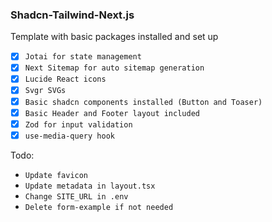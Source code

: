 ### Shadcn-Tailwind-Next.js 
Template with basic packages installed and set up

[//]: # (list of packages)
- [x] `Jotai for state management`
- [x] `Next Sitemap for auto sitemap generation`
- [x] `Lucide React icons`
- [x] `Svgr SVGs`
- [x] `Basic shadcn components installed (Button and Toaser)`
- [x] `Basic Header and Footer layout included`
- [x] `Zod for input validation`
- [x] `use-media-query hook`

[//]: # (User todo list)
Todo:
- `Update favicon`
- `Update metadata in layout.tsx`
- `Change SITE_URL in .env`
- `Delete form-example if not needed`
